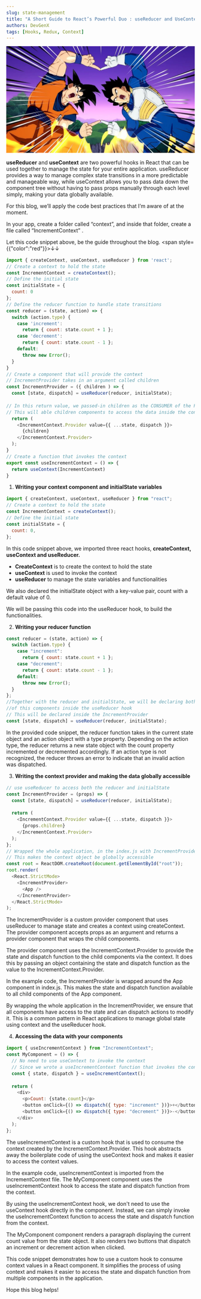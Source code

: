 ```yaml
---
slug: state-management
title: "A Short Guide to React’s Powerful Duo : useReducer and UseContext"
authors: DevGenX
tags: [Hooks, Redux, Context]
---
```


![TradingLeague](../static/img/fusiongoku.png)

**useReducer** and **useContext** are two powerful hooks in React that can be used together to manage the state for your entire application. useReducer provides a way to manage complex state transitions in a more predictable and manageable way, while useContext allows you to pass data down the component tree without having to pass props manually through each level simply, making your data globally available.

For this blog, we’ll apply the code best practices that I’m aware of at the moment.

In your app, create a folder called “context”, and inside that folder, create a file called “IncrementContext” .

Let this code snippet above, be the guide throughout the blog. <span style={{"color":"red"}}>↓↓</span>

```javascript
import { createContext, useContext, useReducer } from 'react';
// Create a context to hold the state
const IncrementContext = createContext();
// Define the initial state
const initialState = {
  count: 0
};
// Define the reducer function to handle state transitions
const reducer = (state, action) => {
  switch (action.type) {
    case 'increment':
      return { count: state.count + 1 };
    case 'decrement':
      return { count: state.count - 1 };
    default:
      throw new Error();
  }
}
// Create a component that will provide the context
// IncrementProvider takes in an argument called children
const IncrementProvider = ({ children ) => {
  const [state, dispatch] = useReducer(reducer, initialState);

// In this return value, we passed-in children as the CONSUMER of the PROVIDER
// This will able children components to access the data inside the context
  return (
    <IncrementContext.Provider value={{ ...state, dispatch }}>
      {children}
    </IncrementContext.Provider>
  );
}
// Create a function that invokes the context
export const useIncrementContext = () => {
  return useContext(IncrementContext)
}
```

1. **Writing your context component and initialState variables**

```javascript
import { createContext, useContext, useReducer } from "react";
// Create a context to hold the state
const IncrementContext = createContext();
// Define the initial state
const initialState = {
  count: 0,
};
```

In this code snippet above, we imported three react hooks, **createContext, useContext and useReducer.**

- **CreateContext** is to create the context to hold the state
- **useContext** is used to invoke the context
- **useReducer** to manage the state variables and functionalities

We also declared the initialState object with a key-value pair, count with a default value of 0.

We will be passing this code into the useReducer hook, to build the functionalities.

2. **Writing your reducer function**

```javascript
const reducer = (state, action) => {
  switch (action.type) {
    case "increment":
      return { count: state.count + 1 };
    case "decrement":
      return { count: state.count - 1 };
    default:
      throw new Error();
  }
};
//Together with the reducer and initialState, we will be declaring both
//of this components inside the useReducer hook
// This will be declared inside the IncrementProvider
const [state, dispatch] = useReducer(reducer, initialState);
```

In the provided code snippet, the reducer function takes in the current state object and an action object with a type property. Depending on the action type, the reducer returns a new state object with the count property incremented or decremented accordingly. If an action type is not recognized, the reducer throws an error to indicate that an invalid action was dispatched.

3. **Writing the context provider and making the data globally accessible**

```javascript
// use useReducer to access both the reducer and initialState
const IncrementProvider = (props) => {
  const [state, dispatch] = useReducer(reducer, initialState);

  return (
    <IncrementContext.Provider value={{ ...state, dispatch }}>
      {props.children}
    </IncrementContext.Provider>
  );
};
// Wrapped the whole application, in the index.js with IncrementProvider
// This makes the context object be globally accessible
const root = ReactDOM.createRoot(document.getElementById("root"));
root.render(
  <React.StrictMode>
    <IncrementProvider>
      <App />
    </IncrementProvider>
  </React.StrictMode>
);
```

The IncrementProvider is a custom provider component that uses useReducer to manage state and creates a context using createContext. The provider component accepts props as an argument and returns a provider component that wraps the child components.

The provider component uses the IncrementContext.Provider to provide the state and dispatch function to the child components via the context. It does this by passing an object containing the state and dispatch function as the value to the IncrementContext.Provider.

In the example code, the IncrementProvider is wrapped around the App component in index.js. This makes the state and dispatch function available to all child components of the App component.

By wrapping the whole application in the IncrementProvider, we ensure that all components have access to the state and can dispatch actions to modify it. This is a common pattern in React applications to manage global state using context and the useReducer hook.

4. **Accessing the data with your components**

```javascript
import { useIncrementContext } from "IncrementContext";
const MyComponent = () => {
  // No need to use useContext to invoke the context
  // Since we wrote a useIncrementContext function that invokes the context
  const { state, dispatch } = useIncrementContext();

  return (
    <div>
      <p>Count: {state.count}</p>
      <button onClick={() => dispatch({ type: "increment" })}>+</button>
      <button onClick={() => dispatch({ type: "decrement" })}>-</button>
    </div>
  );
};
```

The useIncrementContext is a custom hook that is used to consume the context created by the IncrementContext.Provider. This hook abstracts away the boilerplate code of using the useContext hook and makes it easier to access the context values.

In the example code, useIncrementContext is imported from the IncrementContext file. The MyComponent component uses the useIncrementContext hook to access the state and dispatch function from the context.

By using the useIncrementContext hook, we don't need to use the useContext hook directly in the component. Instead, we can simply invoke the useIncrementContext function to access the state and dispatch function from the context.

The MyComponent component renders a paragraph displaying the current count value from the state object. It also renders two buttons that dispatch an increment or decrement action when clicked.

This code snippet demonstrates how to use a custom hook to consume context values in a React component. It simplifies the process of using context and makes it easier to access the state and dispatch function from multiple components in the application.

Hope this blog helps!
